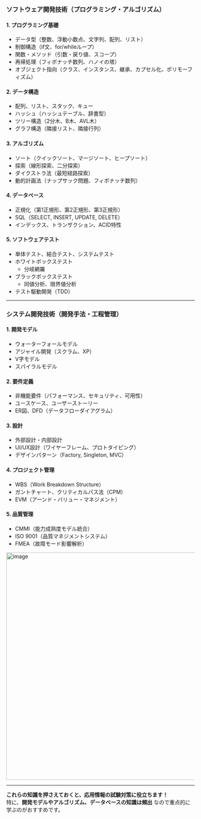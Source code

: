 ### **ソフトウェア開発技術（プログラミング・アルゴリズム）**
#### **1. プログラミング基礎**
- データ型（整数、浮動小数点、文字列、配列、リスト）
- 制御構造（if文、for/whileループ）
- 関数・メソッド（引数・戻り値、スコープ）
- 再帰処理（フィボナッチ数列、ハノイの塔）
- オブジェクト指向（クラス、インスタンス、継承、カプセル化、ポリモーフィズム）

#### **2. データ構造**
- 配列、リスト、スタック、キュー
- ハッシュ（ハッシュテーブル、辞書型）
- ツリー構造（2分木、B木、AVL木）
- グラフ構造（隣接リスト、隣接行列）

#### **3. アルゴリズム**
- ソート（クイックソート、マージソート、ヒープソート）
- 探索（線形探索、二分探索）
- ダイクストラ法（最短経路探索）
- 動的計画法（ナップサック問題、フィボナッチ数列）

#### **4. データベース**
- 正規化（第1正規形、第2正規形、第3正規形）
- SQL（SELECT, INSERT, UPDATE, DELETE）
- インデックス、トランザクション、ACID特性

#### **5. ソフトウェアテスト**
- 単体テスト、結合テスト、システムテスト
- ホワイトボックステスト
  - 分岐網羅
- ブラックボックステスト
  - 同値分析、限界値分析
- テスト駆動開発（TDD）

---

### **システム開発技術（開発手法・工程管理）**
#### **1. 開発モデル**
- ウォーターフォールモデル
- アジャイル開発（スクラム、XP）
- V字モデル
- スパイラルモデル

#### **2. 要件定義**
- 非機能要件（パフォーマンス、セキュリティ、可用性）
- ユースケース、ユーザーストーリー
- ER図、DFD（データフローダイアグラム）

#### **3. 設計**
- 外部設計・内部設計
- UI/UX設計（ワイヤーフレーム、プロトタイピング）
- デザインパターン（Factory, Singleton, MVC）

#### **4. プロジェクト管理**
- WBS（Work Breakdown Structure）
- ガントチャート、クリティカルパス法（CPM）
- EVM（アーンド・バリュー・マネジメント）

#### **5. 品質管理**
- CMMI（能力成熟度モデル統合）
- ISO 9001（品質マネジメントシステム）
- FMEA（故障モード影響解析）

<img width="607" alt="image" src="https://github.com/user-attachments/assets/eb144829-012d-49cb-af20-2acd87ba3b39" />

---

**これらの知識を押さえておくと、応用情報の試験対策に役立ちます！**  
特に、**開発モデルやアルゴリズム、データベースの知識は頻出** なので重点的に学ぶのがおすすめです。
